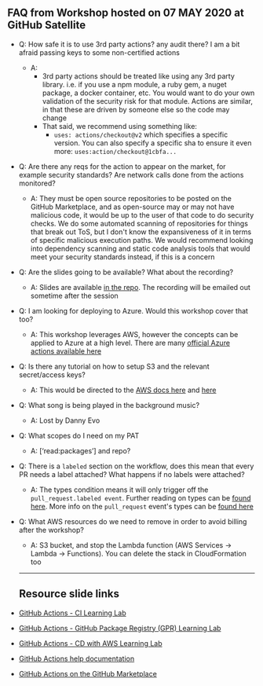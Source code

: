 ## FAQ from Workshop hosted on 07 MAY 2020 at GitHub Satellite

- Q: How safe it is to use 3rd party actions? any audit there? I am a bit afraid passing keys to some non-certified actions
  - A:
    - 3rd party actions should be treated like using any 3rd party library. i.e. if you use a npm module, a ruby gem, a nuget package, a docker container, etc. You would want to do your own validation of the security risk for that module. Actions are similar, in that these are driven by someone else so the code may change
    - That said, we recommend using something like:
      - `uses: actions/checkout@v2` which specifies a specific version. You can also specify a specific sha to ensure it even more: `uses:action/checkout@1cbfa...`
- Q: Are there any reqs for the action to appear on the market, for example security standards? Are network calls done from the actions monitored?
  - A: They must be open source repositories to be posted on the GitHub Marketplace, and as open-source may or may not have malicious code, it would be up to the user of that code to do security checks. We do some automated scanning of repositories for things that break out ToS, but I don't know the expansiveness of it in terms of specific malicious execution paths. We would recommend looking into dependency scanning and static code analysis tools that would meet your security standards instead, if this is a concern
- Q: Are the slides going to be available? What about the recording?
  - A: Slides are available [in the repo](https://github.com/githubsatelliteworkshops/cd-with-actions/blob/master/satellite-2020-continuous-delivery-with-actions.pdf). The recording will be emailed out sometime after the session
- Q: I am looking for deploying to Azure. Would this workshop cover that too?
  - A: This workshop leverages AWS, however the concepts can be applied to Azure at a high level. There are many [official Azure actions available here](https://github.com/Azure/actions#github-actions-for-azure)
- Q: Is there any tutorial on how to setup S3 and the relevant secret/access keys?
  - A: This would be directed to the [AWS docs here](https://aws.amazon.com/s3/getting-started/?nc=sn&loc=5) and [here](https://docs.aws.amazon.com/general/latest/gr/aws-sec-cred-types.html#access-keys-and-secret-access-keys)
- Q: What song is being played in the background music?
  - A: Lost by Danny Evo
- Q: What scopes do I need on my PAT
  - A: [‘read:packages’] and repo?
- Q: There is a `labeled` section on the workflow, does this mean that every PR needs a label attached? What happens if no labels were attached?
  - A: The types condition means it will only trigger off the `pull_request.labeled event`. Further reading on types can be [found here](https://help.github.com/en/actions/reference/workflow-syntax-for-github-actions#onevent_nametypes). More info on the `pull_request` event's types can be [found here](https://help.github.com/en/actions/reference/events-that-trigger-workflows#pull-request-event-pull_request)
- Q: What AWS resources do we need to remove in order to avoid billing after the workshop?
  - A: S3 bucket, and stop the Lambda function (AWS Services -> Lambda -> Functions). You can delete the stack in CloudFormation too
  
  ---
  
  ## Resource slide links
  
- [GitHub Actions - CI Learning Lab](https://lab.github.com/githubtraining/github-actions:-continuous-integration)
- [GitHub Actions - GitHub Package Registry (GPR) Learning Lab](https://lab.github.com/githubtraining/github-actions:-publish-to-github-packages)
- [GitHub Actions - CD with AWS Learning Lab](https://lab.github.com/githubtraining/github-actions:-continuous-delivery-with-aws)
- [GitHub Actions help documentation](https://help.github.com/en/actions)
- [GitHub Actions on the GitHub Marketplace](https://github.com/marketplace?type=actions)  
